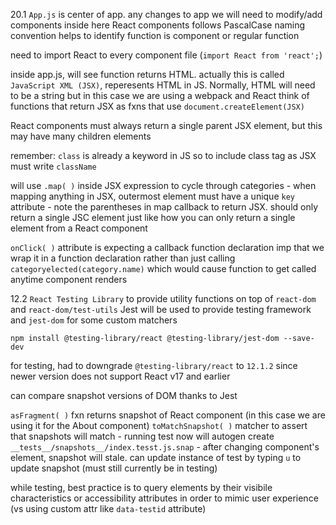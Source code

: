 20.1
`App.js` is center of app. any changes to app we will need to modify/add components inside here
    React components follows PascalCase naming convention helps to identify function is component or regular function

need to import React to every component file (`import React from 'react';`)

inside app.js, will see function returns HTML. actually this is called `JavaScript XML (JSX)`, reperesents HTML in JS. Normally, HTML will need to be a string but in this case we are using a webpack and React
    think of functions that return JSX as fxns that use `document.createElement(JSX)`

React components must always return a single parent JSX element, but this may have many children elements

remember: `class` is already a keyword in JS so to include class tag as JSX must write `className`

will use `.map( )` inside JSX expression to cycle through categories
    - when mapping anything in JSX, outermost element must have a unique `key` attribute 
    - note the parentheses in map callback to return JSX. should only return a single JSC element just like how you can only return a single element from a React component

`onClick( )` attribute is expecting a callback function declaration
    imp that we wrap it in a function declaration rather than just calling `categoryelected(category.name)` which would cause function to get called anytime component renders

12.2
`React Testing Library` to provide utility functions on top of `react-dom` and `react-dom/test-utils`
    Jest will be used to provide testing framework and `jest-dom` for some custom matchers

`npm install @testing-library/react @testing-library/jest-dom --save-dev`

for testing, had to downgrade `@testing-library/react` to `12.1.2` since newer version does not support React v17 and earlier

can compare snapshot versions of DOM thanks to Jest

`asFragment( )` fxn returns snapshot of React component (in this case we are using it for the About component)
    `toMatchSnapshot( )` matcher to assert that snapshots will match
    - running test now will autogen create `__tests__/snapshots__/index.tesst.js.snap`
    - after changing component's element, snapshot will stale. can update instance of test by typing `u` to update snapshot (must still currently be in testing)

while testing, best practice is to query elements by their visibile characteristics or accessibility attributes in order to mimic user experience (vs using custom attr like `data-testid` attribute)
